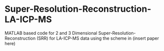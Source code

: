 # Super-Resolution-Reconstruction-LA-ICP-MS
MATLAB based code for 2 and 3 Dimensional Super-Resolution-Reconstruction (SRR) for LA-ICP-MS data using the scheme in (insert paper here)
